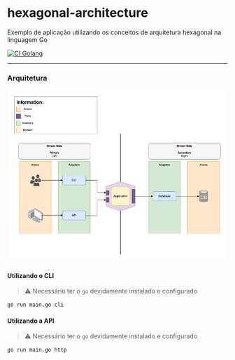 # hexagonal-architecture
Exemplo de aplicação utilizando os conceitos de arquitetura hexagonal na linguagem Go

[![CI Golang](https://github.com/jonathanmdr/hexagonal-architecture/actions/workflows/ci-go.yml/badge.svg?branch=master)](https://github.com/jonathanmdr/hexagonal-architecture/actions/workflows/ci-go.yml)

---

### Arquitetura
[![node](https://github.com/jonathanmdr/hexagonal-architecture/blob/master/docs/hexagonal-architecture.png)](https://github.com/jonathanmdr/hexagonal-architecture/blob/master)

#### Utilizando o CLI
> :warning: Necessário ter o `go` devidamente instalado e configurado
```sh
go run main.go cli
```

#### Utilizando a API
> :warning: Necessário ter o `go` devidamente instalado e configurado
```sh
go run main.go http
```
